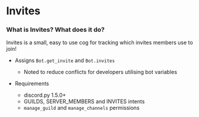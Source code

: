 # Invites
### What is Invites? What does it do?
Invites is a small, easy to use cog for tracking which invites members use to join!

- Assigns `Bot.get_invite` and `Bot.invites`
    - Noted to reduce conflicts for developers utilising bot variables

- Requirements
    - discord.py 1.5.0+
    - GUILDS, SERVER_MEMBERS and INVITES intents
    - `manage_guild` and `manage_channels` permissions
